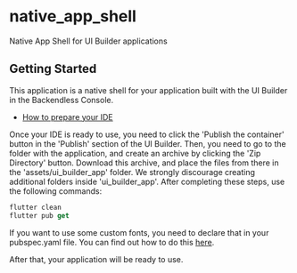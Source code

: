 # native_app_shell

Native App Shell for UI Builder applications

## Getting Started

This application is a native shell for your application built with the UI Builder in the Backendless Console.

- [How to prepare your IDE](https://flutter.dev/docs/get-started/install/macos)

Once your IDE is ready to use, you need to click the 'Publish the container' button
in the 'Publish' section of the UI Builder.
Then, you need to go to the folder with the application, and create an archive by clicking the 'Zip Directory' button.
Download this archive, and place the files from there in the 'assets/ui_builder_app' folder.
We strongly discourage creating additional folders inside 'ui_builder_app'.
After completing these steps, use the following commands:
```dart
flutter clean
flutter pub get
```

If you want to use some custom fonts, you need to declare that in your pubspec.yaml file.
You can find out how to do this [here](https://flutter.dev/docs/cookbook/design/fonts).

After that, your application will be ready to use.
